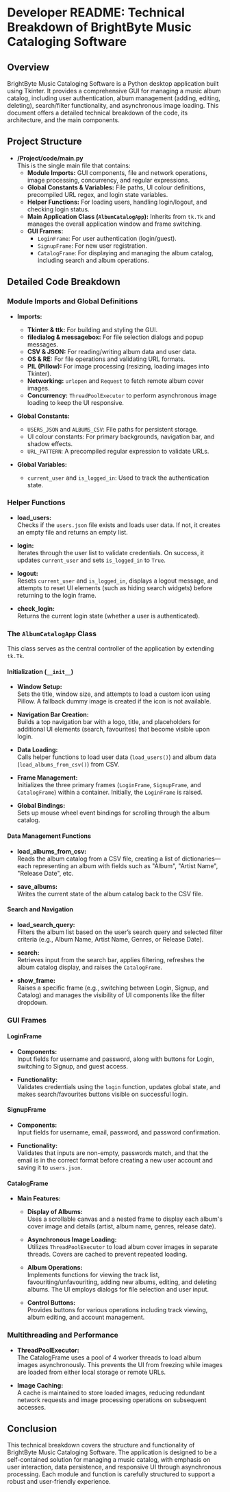# Developer README: Technical Breakdown of BrightByte Music Cataloging Software

## Overview

BrightByte Music Cataloging Software is a Python desktop application built using Tkinter. It provides a comprehensive GUI for managing a music album catalog, including user authentication, album management (adding, editing, deleting), search/filter functionality, and asynchronous image loading. This document offers a detailed technical breakdown of the code, its architecture, and the main components.

## Project Structure

- **/Project/code/main.py**  
  This is the single main file that contains:
  - **Module Imports:** GUI components, file and network operations, image processing, concurrency, and regular expressions.
  - **Global Constants & Variables:** File paths, UI colour definitions, precompiled URL regex, and login state variables.
  - **Helper Functions:** For loading users, handling login/logout, and checking login status.
  - **Main Application Class (`AlbumCatalogApp`):** Inherits from `tk.Tk` and manages the overall application window and frame switching.
  - **GUI Frames:**  
    - `LoginFrame`: For user authentication (login/guest).
    - `SignupFrame`: For new user registration.
    - `CatalogFrame`: For displaying and managing the album catalog, including search and album operations.

## Detailed Code Breakdown

### Module Imports and Global Definitions

- **Imports:**
  - **Tkinter & ttk:** For building and styling the GUI.
  - **filedialog & messagebox:** For file selection dialogs and popup messages.
  - **CSV & JSON:** For reading/writing album data and user data.
  - **OS & RE:** For file operations and validating URL formats.
  - **PIL (Pillow):** For image processing (resizing, loading images into Tkinter).
  - **Networking:** `urlopen` and `Request` to fetch remote album cover images.
  - **Concurrency:** `ThreadPoolExecutor` to perform asynchronous image loading to keep the UI responsive.
  
- **Global Constants:**
  - `USERS_JSON` and `ALBUMS_CSV`: File paths for persistent storage.
  - UI colour constants: For primary backgrounds, navigation bar, and shadow effects.
  - `URL_PATTERN`: A precompiled regular expression to validate URLs.
  
- **Global Variables:**
  - `current_user` and `is_logged_in`: Used to track the authentication state.

### Helper Functions

- **load_users:**  
  Checks if the `users.json` file exists and loads user data. If not, it creates an empty file and returns an empty list.

- **login:**  
  Iterates through the user list to validate credentials. On success, it updates `current_user` and sets `is_logged_in` to `True`.

- **logout:**  
  Resets `current_user` and `is_logged_in`, displays a logout message, and attempts to reset UI elements (such as hiding search widgets) before returning to the login frame.

- **check_login:**  
  Returns the current login state (whether a user is authenticated).

### The `AlbumCatalogApp` Class

This class serves as the central controller of the application by extending `tk.Tk`.

#### Initialization (`__init__`)

- **Window Setup:**  
  Sets the title, window size, and attempts to load a custom icon using Pillow. A fallback dummy image is created if the icon is not available.
  
- **Navigation Bar Creation:**  
  Builds a top navigation bar with a logo, title, and placeholders for additional UI elements (search, favourites) that become visible upon login.
  
- **Data Loading:**  
  Calls helper functions to load user data (`load_users()`) and album data (`load_albums_from_csv()`) from CSV.
  
- **Frame Management:**  
  Initializes the three primary frames (`LoginFrame`, `SignupFrame`, and `CatalogFrame`) within a container. Initially, the `LoginFrame` is raised.
  
- **Global Bindings:**  
  Sets up mouse wheel event bindings for scrolling through the album catalog.

#### Data Management Functions

- **load_albums_from_csv:**  
  Reads the album catalog from a CSV file, creating a list of dictionaries—each representing an album with fields such as "Album", "Artist Name", "Release Date", etc.

- **save_albums:**  
  Writes the current state of the album catalog back to the CSV file.

#### Search and Navigation

- **load_search_query:**  
  Filters the album list based on the user’s search query and selected filter criteria (e.g., Album Name, Artist Name, Genres, or Release Date).
  
- **search:**  
  Retrieves input from the search bar, applies filtering, refreshes the album catalog display, and raises the `CatalogFrame`.

- **show_frame:**  
  Raises a specific frame (e.g., switching between Login, Signup, and Catalog) and manages the visibility of UI components like the filter dropdown.

### GUI Frames

#### LoginFrame

- **Components:**  
  Input fields for username and password, along with buttons for Login, switching to Signup, and guest access.
  
- **Functionality:**  
  Validates credentials using the `login` function, updates global state, and makes search/favourites buttons visible on successful login.

#### SignupFrame

- **Components:**  
  Input fields for username, email, password, and password confirmation.
  
- **Functionality:**  
  Validates that inputs are non-empty, passwords match, and that the email is in the correct format before creating a new user account and saving it to `users.json`.

#### CatalogFrame

- **Main Features:**
  - **Display of Albums:**  
    Uses a scrollable canvas and a nested frame to display each album's cover image and details (artist, album name, genres, release date).
    
  - **Asynchronous Image Loading:**  
    Utilizes `ThreadPoolExecutor` to load album cover images in separate threads. Covers are cached to prevent repeated loading.
    
  - **Album Operations:**  
    Implements functions for viewing the track list, favouriting/unfavouriting, adding new albums, editing, and deleting albums. The UI employs dialogs for file selection and user input.
    
  - **Control Buttons:**  
    Provides buttons for various operations including track viewing, album editing, and account management.

### Multithreading and Performance

- **ThreadPoolExecutor:**  
  The CatalogFrame uses a pool of 4 worker threads to load album images asynchronously. This prevents the UI from freezing while images are loaded from either local storage or remote URLs.
  
- **Image Caching:**  
  A cache is maintained to store loaded images, reducing redundant network requests and image processing operations on subsequent accesses.

## Conclusion

This technical breakdown covers the structure and functionality of BrightByte Music Cataloging Software. The application is designed to be a self-contained solution for managing a music catalog, with emphasis on user interaction, data persistence, and responsive UI through asynchronous processing. Each module and function is carefully structured to support a robust and user-friendly experience.


